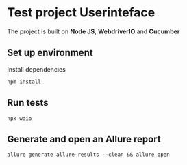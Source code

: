 # Test project Userinteface
The project is built on __Node JS__, __WebdriverIO__ and __Cucumber__

## Set up environment
Install dependencies
```
npm install
```

## Run tests
```
npx wdio
```

## Generate and open an Allure report
```
allure generate allure-results --clean && allure open